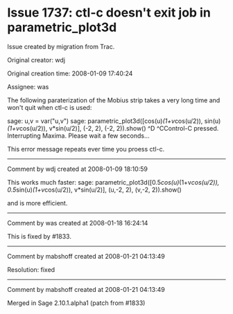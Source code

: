 # Issue 1737: ctl-c doesn't exit job in parametric_plot3d

Issue created by migration from Trac.

Original creator: wdj

Original creation time: 2008-01-09 17:40:24

Assignee: was

The following paraterization of the Mobius strip
takes a very long time and won't quit when ctl-c is
used:

sage: u,v = var("u,v")
sage: parametric_plot3d([cos(u)*(1+v*cos(u/2)), sin(u)*(1+v*cos(u/2)), v*sin(u/2)], (-2, 2), (-2, 2)).show()
^D
^CControl-C pressed.  Interrupting Maxima. Please wait a few seconds...

This error message repeats ever time you proess ctl-c.


---

Comment by wdj created at 2008-01-09 18:10:59

This works much faster:
sage: parametric_plot3d([0.5*cos(u)*(1+v*cos(u/2)), 0.5*sin(u)*(1+v*cos(u/2)), v*sin(u/2)], (u,-2, 2), (v,-2, 2)).show()

and is more efficient.


---

Comment by was created at 2008-01-18 16:24:14

This is fixed by #1833.


---

Comment by mabshoff created at 2008-01-21 04:13:49

Resolution: fixed


---

Comment by mabshoff created at 2008-01-21 04:13:49

Merged in Sage 2.10.1.alpha1 (patch from #1833)
